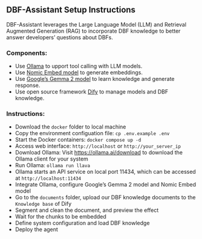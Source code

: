 ## DBF-Assistant Setup Instructions
DBF-Assistant leverages the Large Language Model (LLM) and Retrieval Augmented Generation (RAG) to incorporate DBF knowledge to better answer developers’ questions about DBFs.

### Components: 
- Use [Ollama](https://ollama.com/) to upport tool calling with LLM models.
- Use [Nomic Embed model](https://ollama.com/library/nomic-embed-text) to generate embeddings.
- Use [Google’s Gemma 2 model](https://ollama.com/library/gemma2) to learn knowledge and generate response.
- Use open source framework [Dify](https://github.com/langgenius/dify) to manage models and DBF knowledge.

### Instructions:
- Download the `docker` folder to local machine
- Copy the environment configuation file: `cp .env.example .env`
- Start the Docker containers: `docker compose up -d`
- Access web interface: `http://localhost` or `http://your_server_ip`
- Download Ollama: Visit https://ollama.ai/download to download the Ollama client for your system
- Run Ollama: `ollama run llava`
- Ollama starts an API service on local port 11434, which can be accessed at `http://localhost:11434`
- Integrate Ollama, configure Google’s Gemma 2 model and Nomic Embed model
- Go to the `documents` folder, upload our DBF knowledge documents to the `Knowledge base` of Dify
- Segment and clean the document, and preview the effect
- Wait for the chunks to be embedded
- Define system configuration and load DBF knowledge
- Deploy the agent
